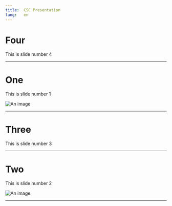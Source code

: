 ```yaml
---
title:  CSC Presentation
lang:   en
---
```


# Four

This is slide number 4

---

# One

This is slide number 1

![An image](images/an_image.jpg)

---

# Three

This is slide number 3

---

# Two

This is slide number 2

![An image](images/an_image.jpg) <!-- .element height="50%" width="50%" -->

---
